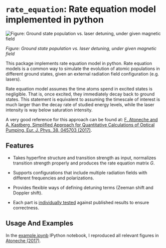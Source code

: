 # `rate_equation`: Rate equation model implemented in python

![Figure: Ground state population vs. laser detuning, under given magnetic
field](./screenshot.png)

_Figure: Ground state population vs. laser detuning, under given magnetic
field_

This package implements rate equation model in python. Rate equation models is
a common way to simulate the evolution of atomic populations in different ground
states, given an external radiation field configuration (e.g. lasers).

Rate equation model assumes the time atoms spend in excited states is negligible.
That is, once excited, they immediately decay back to ground states. This
statement is equivalent to assuming the timescale of interest is much larger
than the decay rate of studied energy levels, while the laser intensity is way
below saturation intensity.

A very good reference for this approach can be found at:
[F. Atoneche and A. Kastberg, Simplified Approach for Quantitative Calculations
of Optical Pumping, Eur. J. Phys. 38, 045703 (2017)](
https://doi.org/10.1088/1361-6404/aa6e6f).

## Features

- Takes hyperfine structure and transition strength as input, normalizes
  transition strength properly and produces the rate equation matrix $G$.

- Supports configurations that include multiple radiation fields with different
  frequencies and polarizations.

- Provides flexible ways of defining detuning terms (Zeeman shift and Doppler
  shift).

- Each part is [individually tested](./test/) against published results to ensure
  correctness.

## Usage And Examples

In the [example.ipynb](./example.ipynb) IPython notebook, I reproduced all relevant
figures in [Atoneche (2017)](https://doi.org/10.1088/1361-6404/aa6e6f).

